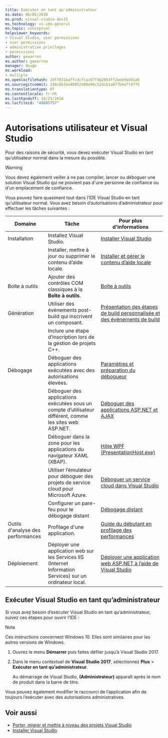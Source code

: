 ```yaml
---
title: Exécuter en tant qu'administrateur
ms.date: 06/05/2018
ms.prod: visual-studio-dev15
ms.technology: vs-ide-general
ms.topic: conceptual
helpviewer_keywords:
- Visual Studio, user permissions
- user permissions
- administrative privileges
- permissions
author: gewarren
ms.author: gewarren
manager: douge
ms.workload:
- multiple
ms.openlocfilehash: 2df7031baffcdcfcac07f4b2054ff2aeb9ab81ab
ms.sourcegitcommit: 240c8b34e80952d00e90c52dcb1a077b9aff47f6
ms.translationtype: HT
ms.contentlocale: fr-FR
ms.lasthandoff: 10/23/2018
ms.locfileid: "49885757"
---
```

# <a name="user-permissions-and-visual-studio"></a>Autorisations utilisateur et Visual Studio

Pour des raisons de sécurité, vous devez exécuter Visual Studio en tant qu’utilisateur normal dans la mesure du possible.

> [!WARNING]
> Vous devez également veiller à ne pas compiler, lancer ou déboguer une solution Visual Studio qui ne provient pas d'une personne de confiance ou d'un emplacement de confiance.

Vous pouvez faire quasiment tout dans l’IDE Visual Studio en tant qu’utilisateur normal. Vous avez besoin d’autorisations d’administrateur pour effectuer les tâches suivantes :

|Domaine|Tâche|Pour plus d'informations|
|----------|----------| - |
|Installation|Installez Visual Studio.|[Installer Visual Studio](../install/install-visual-studio.md)|
||Installer, mettre à jour ou supprimer le contenu d’aide locale.|[Installer et gérer le contenu d’aide locale](../ide/install-and-manage-local-content.md)|
|Boîte à outils|Ajouter des contrôles COM classiques à la **Boîte à outils**.|[Boîte à outils](../ide/reference/toolbox.md)|
|Génération|Utiliser des événements post-build qui inscrivent un composant.|[Présentation des étapes de build personnalisée et des événements de build](/cpp/ide/understanding-custom-build-steps-and-build-events)|
||Inclure une étape d’inscription lors de la gestion de projets C++.||
|Débogage|Déboguer des applications exécutées avec des autorisations élevées.|[Paramètres et préparation du débogueur](../debugger/debugger-settings-and-preparation.md)|
||Déboguer des applications exécutées sous un compte d’utilisateur différent, comme les sites web ASP.NET.|[Déboguer des applications ASP.NET et AJAX](../debugger/debugging-aspnet-and-ajax-applications.md)|
||Déboguer dans la zone pour les applications du navigateur XAML (XBAP).|[Hôte WPF (PresentationHost.exe)](/dotnet/framework/wpf/app-development/wpf-host-presentationhost-exe)|
||Utiliser l’émulateur pour déboguer des projets de service cloud pour Microsoft Azure.|[Déboguer un service cloud dans Visual Studio](/azure/vs-azure-tools-debug-cloud-services-virtual-machines)|
||Configurer un pare-feu pour le débogage distant|[Débogage distant](../debugger/remote-debugging.md)|
|Outils d'analyse des performances|Profilage d'une application.|[Guide du débutant en profilage des performances](../profiling/beginners-guide-to-performance-profiling.md)|
|Déploiement|Déployer une application web sur les Services IIS (Internet Information Services) sur un ordinateur local.|[Déployer une application web ASP.NET à l’aide de Visual Studio](/aspnet/web-forms/overview/older-versions-getting-started/deployment-to-a-hosting-provider/)|

## <a name="run-visual-studio-as-an-administrator"></a>Exécuter Visual Studio en tant qu’administrateur

Si vous avez besoin d’exécuter Visual Studio en tant qu’administrateur, suivez ces étapes pour ouvrir l’IDE :

> [!NOTE]
> Ces instructions concernent Windows 10. Elles sont similaires pour les autres versions de Windows.

1. Ouvrez le menu **Démarrer** puis faites défiler jusqu’à Visual Studio 2017.

1. Dans le menu contextuel de **Visual Studio 2017**, sélectionnez **Plus** > **Exécuter en tant qu’administrateur**.

   Au démarrage de Visual Studio, **(Administrateur)** apparaît après le nom de produit dans la barre de titre.

Vous pouvez également modifier le raccourci de l’application afin de toujours l’exécuter avec des autorisations administratives.

## <a name="see-also"></a>Voir aussi

- [Porter, migrer et mettre à niveau des projets Visual Studio](../porting/port-migrate-and-upgrade-visual-studio-projects.md)
- [Installer Visual Studio](../install/install-visual-studio.md)